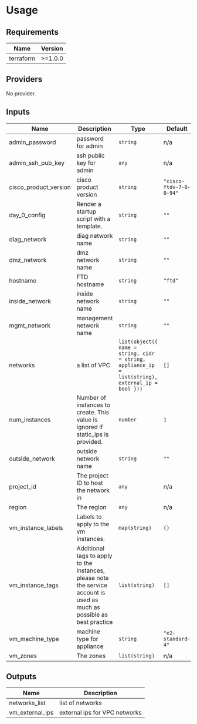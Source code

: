 # Usage
<!--- BEGIN_TF_DOCS --->
## Requirements

| Name | Version |
|------|---------|
| terraform | >=1.0.0 |

## Providers

No provider.

## Inputs

| Name | Description | Type | Default | Required |
|------|-------------|------|---------|:--------:|
| admin\_password | password for admin | `string` | n/a | yes |
| admin\_ssh\_pub\_key | ssh public key for admin | `any` | n/a | yes |
| cisco\_product\_version | cisco product version | `string` | `"cisco-ftdv-7-0-0-94"` | no |
| day\_0\_config | Render a startup script with a template. | `string` | `""` | no |
| diag\_network | diag network name | `string` | `""` | no |
| dmz\_network | dmz network name | `string` | `""` | no |
| hostname | FTD hostname | `string` | `"ftd"` | no |
| inside\_network | inside network name | `string` | `""` | no |
| mgmt\_network | management network name | `string` | `""` | no |
| networks | a list of VPC | `list(object({ name = string, cidr = string, appliance_ip = list(string), external_ip = bool }))` | `[]` | no |
| num\_instances | Number of instances to create. This value is ignored if static\_ips is provided. | `number` | `1` | no |
| outside\_network | outside network name | `string` | `""` | no |
| project\_id | The project ID to host the network in | `any` | n/a | yes |
| region | The region | `any` | n/a | yes |
| vm\_instance\_labels | Labels to apply to the vm instances. | `map(string)` | `{}` | no |
| vm\_instance\_tags | Additional tags to apply to the instances, please note the service account is used as much as possible as best practice | `list(string)` | `[]` | no |
| vm\_machine\_type | machine type for appliance | `string` | `"e2-standard-4"` | no |
| vm\_zones | The zones | `list(string)` | n/a | yes |

## Outputs

| Name | Description |
|------|-------------|
| networks\_list | list of networks |
| vm\_external\_ips | external ips for VPC networks |

<!--- END_TF_DOCS --->
